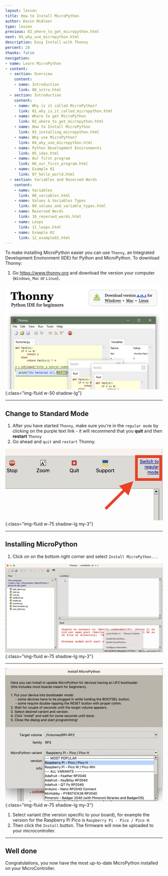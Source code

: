 ```yaml
---
layout: lesson
title: How to Install MicroPython
author: Kevin McAleer
type: lesson
previous: 02_where_to_get_micropython.html
next: 04_why_use_micropython.html
description: Easy Install with Thonny
percent: 28
thanks: false
navigation:
- name: Learn MicroPython
- content:
  - section: Overview
    content:
    - name: Introduction
      link: 00_intro.html
  - section: Introduction
    content:
    - name: Why is it called MicroPython?
      link: 01_why_is_it_called_micropython.html
    - name: Where to get MicroPython
      link: 02_where_to_get_micropython.html
    - name: How to Install MicroPython
      link: 03_installing_micropython.html
    - name: Why use MicroPython?
      link: 04_why_use_micropython.html
    - name: Python Development Environments
      link: 05_ides.html
    - name: Our first program
      link: 06_our_first_program.html
    - name: Example 01
      link: 07_hello_world.html
  - section: Variables and Reserved Words
    content:
    - name: Variables
      link: 08_variables.html
    - name: Values & Variables Types
      link: 09_values_and_variable_types.html
    - name: Reserved Words
      link: 10_reserved_words.html
    - name: Loops
      link: 11_loops.html
    - name: Example 02
      link: 12_example02.html
---
```



To make installing MicroPython easier you can use `Thonny`, an Integrated Development Environment (IDE) for Python and MicroPython. To download Thonny:
1. Go <https://www.thonny.org> and download the version your computer (`Windows`, `Mac` or `Linux`).

![Screenshot of the Thonny download page](assets/thonny.png){:class="img-fluid w-50 shadow-lg"}

---

## Change to Standard Mode

1. After you have started `Thonny`, make sure you're in the `regular mode` by clicking on the purple text link - it will recommend that you **quit** and then **restart** `Thonny`
1. Go ahead and `quit` and `restart` Thonny.

![Screenshot of the standard mode link](assets/standard_mode.png){:class="img-fluid w-75 shadow-lg my-3"}

---

## Installing MicroPython

1. Click on on the bottom right corner and select `Install MicroPython...`

![Screenshot of the Thonny Install dialog option](assets/install_micropython.png){:class="img-fluid w-75 shadow-lg my-3"}

---

![Screenshot of the Thonny Install dialog box](assets/install_dialog.png){:class="img-fluid w-75 shadow-lg my-3"}

1. Select variant (the version specific to your board), for example the version for the Raspberry Pi Pico is `Raspberry Pi - Pico / Pico H`. 
1. Then click the `Install` button. The firmware will now be uploaded to your microcontroller.

---
## Well done
Congratulations, you now have the most up-to-date MicroPython installed on your MicroController.
